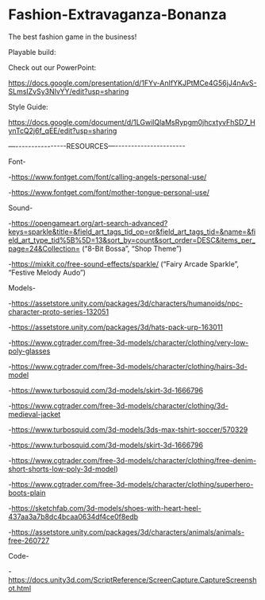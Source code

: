 # Fashion-Extravaganza-Bonanza

The best fashion game in the business!

Playable build:


Check out our PowerPoint:

https://docs.google.com/presentation/d/1FYv-AnIfYKJPtMCe4G56jJ4nAvS-SLmsIZvSy3NIvYY/edit?usp=sharing

Style Guide:

https://docs.google.com/document/d/1LGwilQlaMsRypgm0jhcxtyvFhSD7_HynTcQ2j6f_qEE/edit?usp=sharing


—----------------RESOURCES—----------------------

Font-

-https://www.fontget.com/font/calling-angels-personal-use/

-https://www.fontget.com/font/mother-tongue-personal-use/

Sound-

-https://opengameart.org/art-search-advanced?keys=sparkle&title=&field_art_tags_tid_op=or&field_art_tags_tid=&name=&field_art_type_tid%5B%5D=13&sort_by=count&sort_order=DESC&items_per_page=24&Collection=
(“8-Bit Bossa”, “Shop Theme”)

-https://mixkit.co/free-sound-effects/sparkle/
(“Fairy Arcade Sparkle”, “Festive Melody Audo”)

Models-

-https://assetstore.unity.com/packages/3d/characters/humanoids/npc-character-proto-series-132051

-https://assetstore.unity.com/packages/3d/hats-pack-urp-163011

-https://www.cgtrader.com/free-3d-models/character/clothing/very-low-poly-glasses

-https://www.cgtrader.com/free-3d-models/character/clothing/hairs-3d-model

-https://www.turbosquid.com/3d-models/skirt-3d-1666796

-https://www.cgtrader.com/free-3d-models/character/clothing/3d-medieval-jacket

-https://www.turbosquid.com/3d-models/3ds-max-tshirt-soccer/570329

-https://www.turbosquid.com/3d-models/skirt-3d-1666796

-https://www.cgtrader.com/free-3d-models/character/clothing/free-denim-short-shorts-low-poly-3d-model)

-https://www.cgtrader.com/free-3d-models/character/clothing/superhero-boots-plain

-https://sketchfab.com/3d-models/shoes-with-heart-heel-437aa3a7b8dc4bcaa0634df4ce0f8edb

-https://assetstore.unity.com/packages/3d/characters/animals/animals-free-260727

Code-

-https://docs.unity3d.com/ScriptReference/ScreenCapture.CaptureScreenshot.html
